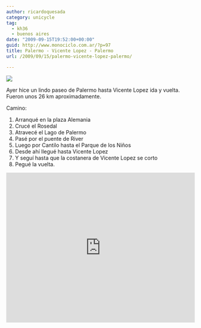 ```yaml
---
author: ricardoquesada
category: unicycle
tag:
  - kh36
  - buenos aires
date: "2009-09-15T19:52:00+00:00"
guid: http://www.monociclo.com.ar/?p=97
title: Palermo - Vicente Lopez - Palermo
url: /2009/09/15/palermo-vicente-lopez-palermo/

---
```

![](/images/palermo-vicente-lopez-palermo.jpg)

Ayer hice un lindo paseo de Palermo hasta Vicente Lopez ida y vuelta.  
Fueron unos 26 km aproximadamente.

Camino:  

1. Arranqué en la plaza Alemania
1. Crucé el Rosedal
1. Atravecé el Lago de Palermo
1. Pasé por el puente de River
1. Luego por Cantilo hasta el Parque de los Niños
1. Desde ahí llegué hasta Vicente Lopez
1. Y seguí hasta que la costanera de Vicente Lopez se corto
1. Pegué la vuelta.

<iframe class="alltrails" src="https://www.alltrails.com/widget/map/palermo-vicente-lopez?u=i&sh=wadog2" width="100%" height="400" frameborder="0" scrolling="no" marginheight="0" marginwidth="0" title="AllTrails: Trail Guides and Maps for Hiking, Camping, and Running"></iframe>